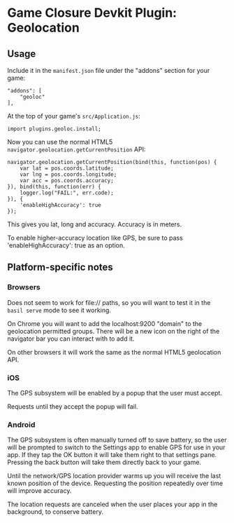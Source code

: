 # Game Closure Devkit Plugin: Geolocation

## Usage

Include it in the `manifest.json` file under the "addons" section for your game:

~~~
"addons": [
	"geoloc"
],
~~~

At the top of your game's `src/Application.js`:

~~~
import plugins.geoloc.install;
~~~

Now you can use the normal HTML5 `navigator.geolocation.getCurrentPosition` API:

~~~
navigator.geolocation.getCurrentPosition(bind(this, function(pos) {
	var lat = pos.coords.latitude;
	var lng = pos.coords.longitude;
	var acc = pos.coords.accuracy;
}), bind(this, function(err) {
	logger.log("FAIL:", err.code);
}), {
	'enableHighAccuracy': true
});
~~~

This gives you lat, long and accuracy.  Accuracy is in meters.

To enable higher-accuracy location like GPS, be sure to pass 'enableHighAccuracy': true as an option.

## Platform-specific notes

### Browsers

Does not seem to work for file:// paths, so you will want to test it in the `basil serve` mode to see it working.

On Chrome you will want to add the localhost:9200 "domain" to the geolocation permitted groups.  There will be a new icon on the right of the navigator bar you can interact with to add it.

On other browsers it will work the same as the normal HTML5 geolocation API.

### iOS

The GPS subsystem will be enabled by a popup that the user must accept.

Requests until they accept the popup will fail.

### Android

The GPS subsystem is often manually turned off to save battery, so the user will be prompted to switch to the Settings app to enable GPS for use in your app.  If they tap the OK button it will take them right to that settings pane.  Pressing the back button will take them directly back to your game.

Until the network/GPS location provider warms up you will receive the last known position of the device.  Requesting the position repeatedly over time will improve accuracy.

The location requests are canceled when the user places your app in the background, to conserve battery.
